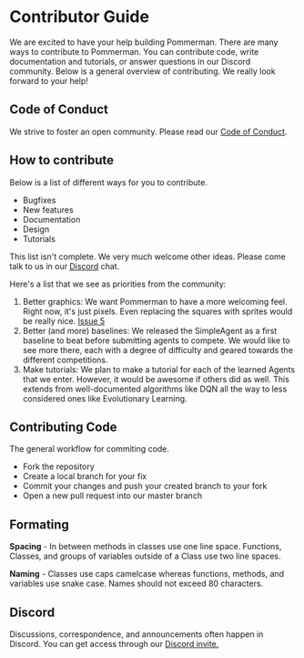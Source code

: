 # Contributor Guide

We are excited to have your help building Pommerman. There are many ways to contribute to Pommerman. You can contribute code, write documentation and tutorials, or answer questions in our Discord community. Below is a general overview of contributing. We really look forward to your help!

## Code of Conduct

We strive to foster an open community. Please read our [Code of Conduct](https://github.com/MultiAgentLearning/playground/blob/master/CODE_OF_CONDUCT.md).

## How to contribute

Below is a list of different ways for you to contribute.

* Bugfixes
* New features
* Documentation
* Design
* Tutorials

This list isn't complete. We very much welcome other ideas. Please come talk to us in our [Discord](https://discord.gg/wjVJEDc) chat.

Here's a list that we see as priorities from the community:

1. Better graphics: We want Pommerman to have a more welcoming feel. Right now, it's just pixels. Even replacing the squares with sprites would be really nice. [Issue 5](https://github.com/MultiAgentLearning/playground/issues/7)
2. Better (and more) baselines: We released the SimpleAgent as a first baseline to beat before submitting agents to compete. We would like to see more there, each with a degree of difficulty and geared towards the different competitions.
3. Make tutorials: We plan to make a tutorial for each of the learned Agents that we enter. However, it would be awesome if others did as well. This extends from well-documented algorithms like DQN all the way to less considered ones like Evolutionary Learning.


## Contributing Code

The general workflow for commiting code.

* Fork the repository
* Create a local branch for your fix
* Commit your changes and push your created branch to your fork
* Open a new pull request into our master branch

## Formating

**Spacing** - In between methods in classes use one line space. Functions, Classes, and groups of variables outside of a Class use two line spaces.

**Naming** - Classes use caps camelcase whereas functions, methods, and variables use snake case. Names should not exceed 80 characters.

## Discord

Discussions, correspondence, and announcements often happen in Discord. You can get access through our [Discord invite.](https://discord.gg/wjVJEDc)
